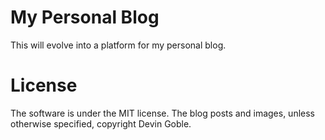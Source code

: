 # My Personal Blog
This will evolve into a platform for my personal blog.



# License
The software is under the MIT license. The blog posts and images, unless otherwise specified, copyright Devin Goble.
